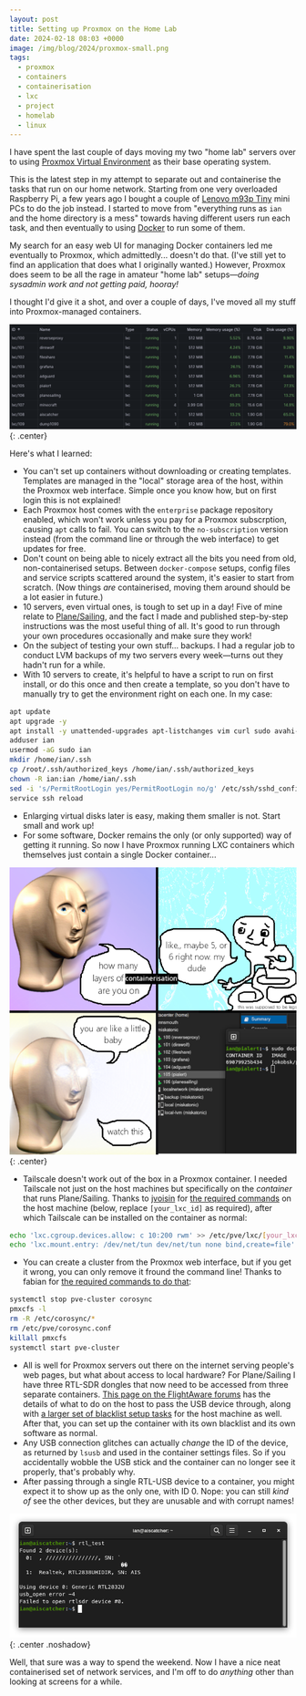 ```yaml
---
layout: post
title: Setting up Proxmox on the Home Lab
date: 2024-02-18 08:03 +0000
image: /img/blog/2024/proxmox-small.png
tags:
  - proxmox
  - containers
  - containerisation
  - lxc
  - project
  - homelab
  - linux
---
```


I have spent the last couple of days moving my two "home lab" servers over to using [Proxmox Virtual Environment](https://www.proxmox.com/en/proxmox-virtual-environment/overview) as their base operating system.

This is the latest step in my attempt to separate out and containerise the tasks that run on our home network. Starting from one very overloaded Raspberry Pi, a few years ago I bought a couple of [Lenovo m93p Tiny](https://www.lenovo.com/za/en/desktops/thinkcentre/m-series-tiny/10A6/p/11TC1TMM93P10A6) mini PCs to do the job instead. I started to move from "everything runs as `ian` and the home directory is a mess" towards having different users run each task, and then eventually to using [Docker](https://docker.io) to run some of them.

My search for an easy web UI for managing Docker containers led me eventually to Proxmox, which admittedly... doesn't do that. (I've still yet to find an application that does what I originally wanted.) However, Proxmox does seem to be all the rage in amateur "home lab" setups&mdash;*doing sysadmin work and not getting paid, hooray!*

I thought I'd give it a shot, and over a couple of days, I've moved all my stuff into Proxmox-managed containers.

![Proxmox screenshot showing 10 containers running across a cluster of two nodes](/img/blog/2024/proxmox.png){: .center}

Here's what I learned:

* You can't set up containers without downloading or creating templates. Templates are managed in the "local" storage area of the host, within the Proxmox web interface. Simple once you know how, but on first login this is not explained!
* Each Proxmox host comes with the `enterprise` package repository enabled, which won't work unless you pay for a Proxmox subscrption, causing `apt` calls to fail. You can switch to the `no-subscription` version instead (from the command line or through the web interface) to get updates for free.
* Don't count on being able to nicely extract all the bits you need from old, non-containerised setups. Between `docker-compose` setups, config files and service scripts scattered around the system, it's easier to start from scratch. (Now things *are* containerised, moving them around should be a lot easier in future.)
* 10 servers, even virtual ones, is tough to set up in a day! Five of mine relate to [Plane/Sailing](/projects/planesailing), and the fact I made and published step-by-step instructions was the most useful thing of all. It's good to run through your own procedures occasionally and make sure they work!
* On the subject of testing your own stuff... backups. I had a regular job to conduct LVM backups of my two servers every week&mdash;turns out they hadn't run for a while.
* With 10 servers to create, it's helpful to have a script to run on first install, or do this once and then create a template, so you don't have to manually try to get the environment right on each one. In my case:

```bash
apt update
apt upgrade -y
apt install -y unattended-upgrades apt-listchanges vim curl sudo avahi-daemon
adduser ian
usermod -aG sudo ian
mkdir /home/ian/.ssh
cp /root/.ssh/authorized_keys /home/ian/.ssh/authorized_keys
chown -R ian:ian /home/ian/.ssh
sed -i 's/PermitRootLogin yes/PermitRootLogin no/g' /etc/ssh/sshd_config
service ssh reload
```

* Enlarging virtual disks later is easy, making them smaller is not. Start small and work up!
* For some software, Docker remains the only (or only supported) way of getting it running. So now I have Proxmox running LXC containers which themselves just contain a single Docker container...

!["How many layers of containerisation are you on?" "Like maybe 5 or 6, right now, my dude." "You are like a little baby, watch this" (Proxmox screenshot showing LXC containers with internal docker containers)](/img/blog/2024/containerisation.png){: .center}

* Tailscale doesn't work out of the box in a Proxmox container. I needed Tailscale not just on the host machines but specifically on the *container* that runs Plane/Sailing. Thanks to [jvoisin](https://dustri.org/) for [the required commands](https://dustri.org/b/running-tailscale-inside-of-a-proxmox-container.html) on the host machine (below, replace `[your_lxc_id]` as required), after which Tailscale can be installed on the container as normal:

```bash
echo 'lxc.cgroup.devices.allow: c 10:200 rwm' >> /etc/pve/lxc/[your_lxc_id].conf
echo 'lxc.mount.entry: /dev/net/tun dev/net/tun none bind,create=file' >> /etc/pve/lxc/[your_lxc_id].conf
```

* You can create a cluster from the Proxmox web interface, but if you get it wrong, you can only remove it fround the command line! Thanks to fabian for [the required commands to do that](https://forum.proxmox.com/threads/proxmox-ve-6-removing-cluster-configuration.56259/#post-259203):

```bash
systemctl stop pve-cluster corosync
pmxcfs -l
rm -R /etc/corosync/*
rm /etc/pve/corosync.conf
killall pmxcfs
systemctl start pve-cluster
```

* All is well for Proxmox servers out there on the internet serving people's web pages, but what about access to local hardware? For Plane/Sailing I have three RTL-SDR dongles that now need to be accessed from three separate containers. [This page on the FlightAware forums](https://discussions.flightaware.com/t/howto-rtl-sdr-dongle-pass-through-to-proxmox-lxc-container/89093) has the details of what to do on the host to pass the USB device through, along with [a larger set of blacklist setup tasks](https://sdr-enthusiasts.gitbook.io/ads-b/setting-up-rtl-sdrs/blacklist-kernel-modules) for the host machine as well. After that, you can set up the container with its own blacklist and its own software as normal.
* Any USB connection glitches can actually *change* the ID of the device, as returned by `lsusb` and used in the container settings files. So if you accidentally wobble the USB stick and the container can no longer see it properly, that's probably why.
* After passing through a single RTL-USB device to a container, you might expect it to show up as the only one, with ID 0. Nope: you can still *kind of* see the other devices, but they are unusable and with corrupt names!

![Console showing the results of rtl_test, with two dongles available, one with a corrupted name that could not be accessed](/img/blog/2024/rtltest-corrupt.png){: .center .noshadow}

Well, that sure was a way to spend the weekend. Now I have a nice neat containerised set of network services, and I'm off to do *anything* other than looking at screens for a while.

